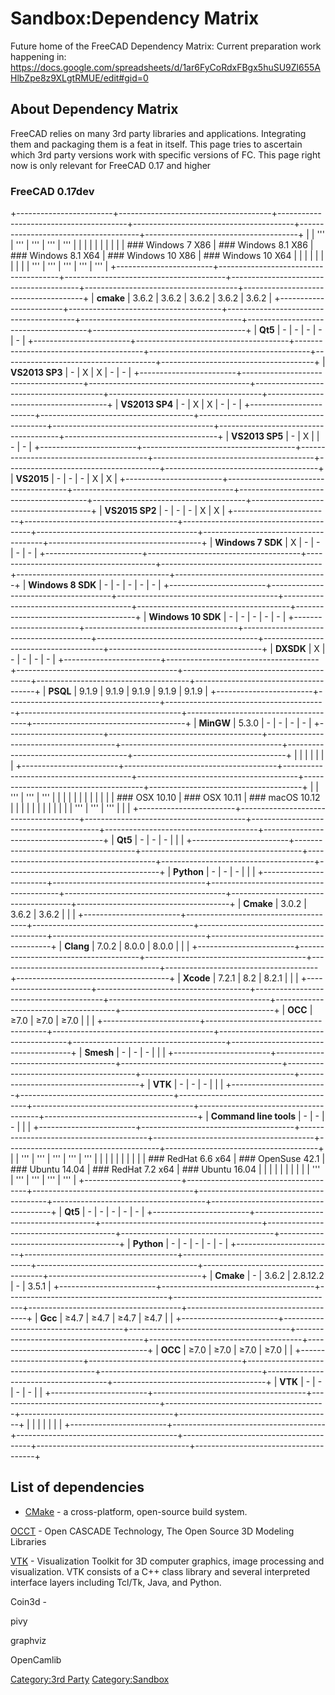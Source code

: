 # Sandbox:Dependency Matrix

Future home of the FreeCAD Dependency Matrix: Current preparation work happening in: <https://docs.google.com/spreadsheets/d/1ar6FyCoRdxFBgx5huSU9Zl655AHlbZpe8z9XLgtRMUE/edit#gid=0>

## About Dependency Matrix 

FreeCAD relies on many 3rd party libraries and applications. Integrating them and packaging them is a feat in itself. This page tries to ascertain which 3rd party versions work with specific versions of FC. This page right now is only relevant for FreeCAD 0.17 and higher

### FreeCAD 0.17dev 

+------------------------+--------------------------------------+----------------------------------------+----------------------------------------+--------------------------------------+--------------------------------------+
|                        | \'\'\'                               | \'\'\'                                 | \'\'\'                                 | \'\'\'                               | \'\'\'                               |
|                        |                                      |                                        |                                        |                                      |                                      |
|                        | ### Windows 7 X86    | ### Windows 8.1 X86  | ### Windows 8.1 X64  | ### Windows 10 X86  | ### Windows 10 X64  |
|                        |                                      |                                        |                                        |                                      |                                      |
|                        | \'\'\'                               | \'\'\'                                 | \'\'\'                                 | \'\'\'                               | \'\'\'                               |
+------------------------+--------------------------------------+----------------------------------------+----------------------------------------+--------------------------------------+--------------------------------------+
| **cmake**              | 3.6.2                                | 3.6.2                                  | 3.6.2                                  | 3.6.2                                | 3.6.2                                |
+------------------------+--------------------------------------+----------------------------------------+----------------------------------------+--------------------------------------+--------------------------------------+
| **Qt5**                | \-                                   | \-                                     | \-                                     | \-                                   | \-                                   |
+------------------------+--------------------------------------+----------------------------------------+----------------------------------------+--------------------------------------+--------------------------------------+
| **VS2013 SP3**         | \-                                   | X                                      | X                                      | \-                                   | \-                                   |
+------------------------+--------------------------------------+----------------------------------------+----------------------------------------+--------------------------------------+--------------------------------------+
| **VS2013 SP4**         | \-                                   | X                                      | X                                      | \-                                   | \-                                   |
+------------------------+--------------------------------------+----------------------------------------+----------------------------------------+--------------------------------------+--------------------------------------+
| **VS2013 SP5**         | \-                                   | X                                      |                                        | \-                                   | \-                                   |
+------------------------+--------------------------------------+----------------------------------------+----------------------------------------+--------------------------------------+--------------------------------------+
| **VS2015**             | \-                                   | \-                                     | \-                                     | X                                    | X                                    |
+------------------------+--------------------------------------+----------------------------------------+----------------------------------------+--------------------------------------+--------------------------------------+
| **VS2015 SP2**         | \-                                   | \-                                     | \-                                     | X                                    | X                                    |
+------------------------+--------------------------------------+----------------------------------------+----------------------------------------+--------------------------------------+--------------------------------------+
| **Windows 7 SDK**      | X                                    | \-                                     | \-                                     | \-                                   | \-                                   |
+------------------------+--------------------------------------+----------------------------------------+----------------------------------------+--------------------------------------+--------------------------------------+
| **Windows 8 SDK**      | \-                                   | \-                                     | \-                                     | \-                                   | \-                                   |
+------------------------+--------------------------------------+----------------------------------------+----------------------------------------+--------------------------------------+--------------------------------------+
| **Windows 10 SDK**     | \-                                   | \-                                     | \-                                     | \-                                   | \-                                   |
+------------------------+--------------------------------------+----------------------------------------+----------------------------------------+--------------------------------------+--------------------------------------+
| **DXSDK**              | X                                    | \-                                     | \-                                     | \-                                   | \-                                   |
+------------------------+--------------------------------------+----------------------------------------+----------------------------------------+--------------------------------------+--------------------------------------+
| **PSQL**               | 9.1.9                                | 9.1.9                                  | 9.1.9                                  | 9.1.9                                | 9.1.9                                |
+------------------------+--------------------------------------+----------------------------------------+----------------------------------------+--------------------------------------+--------------------------------------+
| **MinGW**              | 5.3.0                                | \-                                     | \-                                     | \-                                   | \-                                   |
+------------------------+--------------------------------------+----------------------------------------+----------------------------------------+--------------------------------------+--------------------------------------+
|                        |                                      |                                        |                                        |                                      |                                      |
+------------------------+--------------------------------------+----------------------------------------+----------------------------------------+--------------------------------------+--------------------------------------+
|                        | \'\'\'                               | \'\'\'                                 | \'\'\'                                 |                                      |                                      |
|                        |                                      |                                        |                                        |                                      |                                      |
|                        | ### OSX 10.10            | ### OSX 10.11              | ### macOS 10.12          |                                      |                                      |
|                        |                                      |                                        |                                        |                                      |                                      |
|                        | \'\'\'                               | \'\'\'                                 | \'\'\'                                 |                                      |                                      |
+------------------------+--------------------------------------+----------------------------------------+----------------------------------------+--------------------------------------+--------------------------------------+
| **Qt5**                | \-                                   | \-                                     | \-                                     |                                      |                                      |
+------------------------+--------------------------------------+----------------------------------------+----------------------------------------+--------------------------------------+--------------------------------------+
| **Python**             | \-                                   | \-                                     | \-                                     |                                      |                                      |
+------------------------+--------------------------------------+----------------------------------------+----------------------------------------+--------------------------------------+--------------------------------------+
| **Cmake**              | 3.0.2                                | 3.6.2                                  | 3.6.2                                  |                                      |                                      |
+------------------------+--------------------------------------+----------------------------------------+----------------------------------------+--------------------------------------+--------------------------------------+
| **Clang**              | 7.0.2                                | 8.0.0                                  | 8.0.0                                  |                                      |                                      |
+------------------------+--------------------------------------+----------------------------------------+----------------------------------------+--------------------------------------+--------------------------------------+
| **Xcode**              | 7.2.1                                | 8.2                                    | 8.2.1                                  |                                      |                                      |
+------------------------+--------------------------------------+----------------------------------------+----------------------------------------+--------------------------------------+--------------------------------------+
| **OCC**                | ≥7.0                                 | ≥7.0                                   | ≥7.0                                   |                                      |                                      |
+------------------------+--------------------------------------+----------------------------------------+----------------------------------------+--------------------------------------+--------------------------------------+
| **Smesh**              | \-                                   | \-                                     | \-                                     |                                      |                                      |
+------------------------+--------------------------------------+----------------------------------------+----------------------------------------+--------------------------------------+--------------------------------------+
| **VTK**                | \-                                   | \-                                     | \-                                     |                                      |                                      |
+------------------------+--------------------------------------+----------------------------------------+----------------------------------------+--------------------------------------+--------------------------------------+
| **Command line tools** | \-                                   | \-                                     | \-                                     |                                      |                                      |
+------------------------+--------------------------------------+----------------------------------------+----------------------------------------+--------------------------------------+--------------------------------------+
|                        | \'\'\'                               | \'\'\'                                 | \'\'\'                                 | \'\'\'                               | \'\'\'                               |
|                        |                                      |                                        |                                        |                                      |                                      |
|                        | ### RedHat 6.6 x64  | ### OpenSuse 42.1      | ### Ubuntu 14.04        | ### RedHat 7.2 x64  | ### Ubuntu 16.04      |
|                        |                                      |                                        |                                        |                                      |                                      |
|                        | \'\'\'                               | \'\'\'                                 | \'\'\'                                 | \'\'\'                               | \'\'\'                               |
+------------------------+--------------------------------------+----------------------------------------+----------------------------------------+--------------------------------------+--------------------------------------+
| **Qt5**                | \-                                   | \-                                     | \-                                     | \-                                   | \-                                   |
+------------------------+--------------------------------------+----------------------------------------+----------------------------------------+--------------------------------------+--------------------------------------+
| **Python**             | \-                                   | \-                                     | \-                                     | \-                                   | \-                                   |
+------------------------+--------------------------------------+----------------------------------------+----------------------------------------+--------------------------------------+--------------------------------------+
| **Cmake**              | \-                                   | 3.6.2                                  | 2.8.12.2                               | \-                                   | 3.5.1                                |
+------------------------+--------------------------------------+----------------------------------------+----------------------------------------+--------------------------------------+--------------------------------------+
| **Gcc**                | ≥4.7                                 | ≥4.7                                   | ≥4.7                                   | ≥4.7                                 |                                      |
+------------------------+--------------------------------------+----------------------------------------+----------------------------------------+--------------------------------------+--------------------------------------+
| **OCC**                | ≥7.0                                 | ≥7.0                                   | ≥7.0                                   | ≥7.0                                 |                                      |
+------------------------+--------------------------------------+----------------------------------------+----------------------------------------+--------------------------------------+--------------------------------------+
| **VTK**                | \-                                   | \-                                     | \-                                     | \-                                   |                                      |
+------------------------+--------------------------------------+----------------------------------------+----------------------------------------+--------------------------------------+--------------------------------------+
|                        |                                      |                                        |                                        |                                      |                                      |
+------------------------+--------------------------------------+----------------------------------------+----------------------------------------+--------------------------------------+--------------------------------------+

## List of dependencies 

-   [CMake](https://gitlab.kitware.com/cmake/cmake) - a cross-platform, open-source build system.

[OCCT](http://git.dev.opencascade.org/gitweb/?p=occt.git) - Open CASCADE Technology, The Open Source 3D Modeling Libraries

[VTK](https://gitlab.kitware.com/vtk/vtk) - Visualization Toolkit for 3D computer graphics, image processing and visualization. VTK consists of a C++ class library and several interpreted interface layers including Tcl/Tk, Java, and Python.

Coin3d -

pivy

graphviz

OpenCamlib

[Category:3rd Party](Category:3rd_Party.md) [Category:Sandbox](Category:Sandbox.md)
